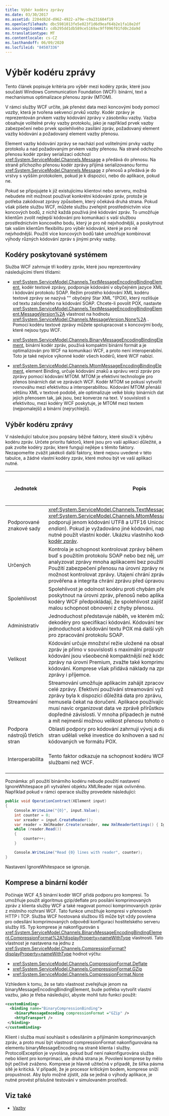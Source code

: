 ```yaml
---
title: Výběr kodéru zprávy
ms.date: 03/30/2017
ms.assetid: 2204d82d-d962-4922-a79e-c9a231604f19
ms.openlocfilehash: dbc5981013fe5e023f1d6d9eaf64b2e1fa18e2df
ms.sourcegitcommit: cdb295dd1db589ce5169ac9ff096f01fd0c2da9d
ms.translationtype: MT
ms.contentlocale: cs-CZ
ms.lasthandoff: 06/09/2020
ms.locfileid: "84587336"
---
```

# <a name="choose-a-message-encoder"></a>Výběr kodéru zprávy

Tento článek popisuje kritéria pro výběr mezi kodéry zpráv, které jsou součástí Windows Communication Foundation (WCF): binární, text a mechanismus optimalizace přenosu zpráv (MTOM).  
  
 V rámci služby WCF určíte, jak přenést data mezi koncovými body pomocí *vazby*, která je tvořena sekvencí *prvků vazby*. Kodér zprávy je reprezentován prvkem vazby kódování zprávy v zásobníku vazby. Vazba obsahuje volitelné prvky vazby protokolu, jako je například prvek vazby zabezpečení nebo prvek spolehlivého zasílání zpráv, požadovaný element vazby kódování a požadovaný element vazby přenosu.  
  
 Element vazby kódování zprávy se nachází pod volitelnými prvky vazby protokolu a nad požadovaným prvkem vazby přenosu. Na straně odchozího přenosu kodér zprávy serializaci odchozí <xref:System.ServiceModel.Channels.Message> a předává do přenosu. Na straně příchozího přenosu kodér zprávy přijímá serializovanou formu <xref:System.ServiceModel.Channels.Message> z přenosů a předává je do vrstvy s vyšším protokolem, pokud je k dispozici, nebo do aplikace, pokud ne.  
  
 Pokud se připojujete k již existujícímu klientovi nebo serveru, možná nebudete mít možnost používat konkrétní kódování zpráv, protože je potřeba zakódovat zprávy způsobem, který očekává druhá strana. Pokud však píšete službu WCF, můžete službu zveřejnit prostřednictvím více koncových bodů, z nichž každá používá jiné kódování zpráv. To umožňuje klientům zvolit nejlepší kódování pro komunikaci s vaší službou prostřednictvím koncového bodu, který je pro ně nejvhodnější, a poskytnout tak vašim klientům flexibilitu pro výběr kódování, které je pro ně nejvhodnější. Použití více koncových bodů také umožňuje kombinovat výhody různých kódování zpráv s jinými prvky vazby.  
  
## <a name="system-provided-encoders"></a>Kodéry poskytované systémem  
 Služba WCF zahrnuje tři kodéry zpráv, které jsou reprezentovány následujícími třemi třídami:  
  
- <xref:System.ServiceModel.Channels.TextMessageEncodingBindingElement>, kodér textové zprávy, podporuje kódování v obyčejném jazyce XML i kódování protokolu SOAP. Režim prostého kódování XML kodéru textové zprávy se nazývá "" obyčejný Star XML "(POX), který rozlišuje od textu založeného na kódování SOAP. Chcete-li povolit POX, nastavte <xref:System.ServiceModel.Channels.TextMessageEncodingBindingElement.MessageVersion%2A> vlastnost na hodnotu <xref:System.ServiceModel.Channels.MessageVersion.None%2A> . Pomocí kodéru textové zprávy můžete spolupracovat s koncovými body, které nejsou typu WCF.  
  
- <xref:System.ServiceModel.Channels.BinaryMessageEncodingBindingElement>, binární kodér zpráv, používá kompaktní binární formát a je optimalizován pro WCF na komunikaci WCF, a proto není interoperabilní. Toto je také nejvíce výkonné kodér všech kodérů, které WCF nabízí.  
  
- <xref:System.ServiceModel.Channels.MtomMessageEncodingBindingElement>, element Binding, určuje kódování znaků a správu verzí zpráv pro zprávy pomocí kódování MTOM. MTOM je efektivní technologie pro přenos binárních dat ve zprávách WCF. Kodér MTOM se pokusí vytvořit rovnováhu mezi efektivitou a interoperabilitou. Kódování MTOM přenáší většinu XML v textové podobě, ale optimalizuje velké bloky binárních dat jejich přenosem tak, jak jsou, bez konverze na text. V souvislosti s efektivitou, mezi kodéry WCF poskytuje, je MTOM mezi textem (nejpomalejší) a binární (nejrychlejší).  
  
## <a name="how-to-choose-a-message-encoder"></a>Výběr kodéru zprávy  
 V následující tabulce jsou popsány běžné faktory, které slouží k výběru kodéru zpráv. Určete prioritu faktorů, které jsou pro vaši aplikaci důležité, a pak zvolte kodéry zpráv, které fungují nejlépe s těmito faktory. Nezapomeňte zvážit jakékoli další faktory, které nejsou uvedené v této tabulce, a žádné vlastní kodéry zpráv, které mohou být ve vaší aplikaci nutné.  
  
|Jednotek|Popis|Kodéry, které podporují tento faktor|  
|------------|-----------------|---------------------------------------|  
|Podporované znakové sady|<xref:System.ServiceModel.Channels.TextMessageEncodingBindingElement>a <xref:System.ServiceModel.Channels.MtomMessageEncodingBindingElement> podporují jenom kódování UTF8 a UTF16 Unicode (*big-endian* a *Little endian*). Pokud je vyžadováno jiné kódování, například UTF7 nebo ASCII, je nutné použít vlastní kodér. Ukázku vlastního kodéru najdete v tématu [vlastní kodér zpráv](https://docs.microsoft.com/dotnet/framework/wcf/samples/custom-message-encoder-custom-text-encoder).|Text|  
|Určených|Kontrola je schopnost kontrolovat zprávy během přenosu. Kódování textu, buď s použitím protokolu SOAP nebo bez něj, umožňuje kontrolovat a analyzovat zprávy mnoha aplikacemi bez použití specializovaných nástrojů. Použití zabezpečení přenosu na úrovni zprávy nebo přenosu má vliv na vaši možnost kontrolovat zprávy. Utajení chrání zprávu před tím, než je prověřena a integrita chrání zprávu před úpravou.|Text|  
|Spolehlivost|Spolehlivost je odolnost kodéru proti chybám přenosu. Spolehlivost lze také poskytnout na úrovni zpráv, přenosů nebo aplikací. Všechny standardní kodéry WCF předpokládají, že spolehlivost zajišťuje jiná vrstva. Kodér má malou schopnost obnovení z chyby přenosu.|Žádné|  
|Administrativ|Jednoduchost představuje náběh, ve kterém můžete vytvořit kodéry a dekodéry pro specifikaci kódování. Kódování textu je obzvláště výhodné pro jednoduchost a kódování textu POX má další výhodu nevyžadování podpory pro zpracování protokolu SOAP.|Text (POX)|  
|Velikost|Kódování určuje množství režie uložené na obsahu. Velikost kódovaných zpráv je přímo v souvislosti s maximální propustností operací služby. Binární kódování jsou všeobecně kompaktnější než kódování textu. Pokud je velikost zprávy na úrovni Premium, zvažte také komprimaci obsahu zprávy během kódování. Komprese však přidává náklady na zpracování pro odesílatele zprávy i příjemce.|Binární|  
|Streamování|Streamování umožňuje aplikacím zahájit zpracování zprávy před doručením celé zprávy. Efektivní používání streamování vyžaduje, aby na začátku zprávy byla k dispozici důležitá data pro zprávu, aby přijímající aplikace nemusela čekat na doručení. Aplikace používající přenos přes datový proud musí navíc organizovat data ve zprávě přírůstkově, takže obsah nemá dopředné závislosti. V mnoha případech je nutné narušit obsah streamování a mít nejmenší možnou velikost přenosu tohoto obsahu.|Žádné|  
|Podpora nástrojů třetích stran|Oblasti podpory pro kódování zahrnují vývoj a diagnostiku. Vývojáři třetích stran udělali velké investice do knihoven a sad nástrojů pro zpracování zpráv kódovaných ve formátu POX.|Text (POX)|  
|Interoperabilita|Tento faktor odkazuje na schopnost kodéru WCF spolupracovat s jinými službami než WCF.|Text<br /><br /> MTOM (částečný)|  
  
Poznámka: při použití binárního kodéru nebude použití nastavení IgnoreWhitespace při vytváření objektu XMLReader nijak ovlivněno.  Například pokud v rámci operace služby provedete následující:  

```csharp
public void OperationContract(XElement input)
{
    Console.WriteLine("{0}", input.Value);
    int counter = 0;
    var xreader = input.CreateReader();
    var reader = XmlReader.Create(xreader, new XmlReaderSettings() { IgnoreWhitespace = true });
    while (reader.Read())
    {
        counter++;
    }

    Console.WriteLine("Read {0} lines with reader", counter);
}
```  
  
Nastavení IgnoreWhitespace se ignoruje.  
  
## <a name="compression-and-the-binary-encoder"></a>Komprese a binární kodér

Počínaje WCF 4,5 binární kodér WCF přidá podporu pro kompresi. To umožňuje použít algoritmus gzip/deflate pro posílání komprimovaných zpráv z klienta služby WCF a také reagovat pomocí komprimovaných zpráv z místního rozhraní WCF. Tato funkce umožňuje kompresi v přenosech HTTP i TCP. Služba WCF hostovaná službou IIS může být vždy povolena pro odesílání komprimovaných odpovědí konfigurací hostitelského serveru služby IIS. Typ komprese je nakonfigurován s <xref:System.ServiceModel.Channels.BinaryMessageEncodingBindingElement.CompressionFormat%2A?displayProperty=nameWithType> vlastností. Tato vlastnost je nastavena na jednu z <xref:System.ServiceModel.Channels.CompressionFormat?displayProperty=nameWithType> hodnot výčtu:

- <xref:System.ServiceModel.Channels.CompressionFormat.Deflate>
- <xref:System.ServiceModel.Channels.CompressionFormat.GZip>
- <xref:System.ServiceModel.Channels.CompressionFormat.None>
  
Vzhledem k tomu, že se tato vlastnost zveřejňuje jenom na binaryMessageEncodingBindingElement, bude potřeba vytvořit vlastní vazbu, jako je třeba následující, abyste mohli tuto funkci použít:

 ```xml
 <customBinding>
   <binding name="BinaryCompressionBinding">
     <binaryMessageEncoding compressionFormat ="GZip" />
     <httpTransport />
  </binding>
</customBinding>
 ```

Klient i služba musí souhlasit s odesíláním a přijímáním komprimovaných zpráv, a proto musí být vlastnost compressionFormat nakonfigurována na elementu binaryMessageEncoding na straně klienta i služby. ProtocolException je vyvolána, pokud buď není nakonfigurována služba nebo klient pro komprimaci, ale druhá strana je. Povolení komprese by mělo být pečlivě zváženo. Komprese je hlavně užitečná v případě, že šířka pásma sítě je kritická. V případě, že je procesor kritickým bodem, komprese sníží propustnost. Aby bylo možné zjistit, zda se jedná o výhody aplikace, je nutné provést příslušné testování v simulovaném prostředí.  
  
## <a name="see-also"></a>Viz také

- [Vazby](bindings.md)
